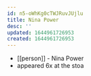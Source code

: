 ```yaml
---
id: n5-oWhKg0cTWJRuvJUjlu
title: Nina Power
desc: ''
updated: 1644961726953
created: 1644961726953
---
```



- [[person]] - Nina Power
- appeared 6x at the stoa
